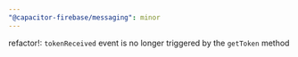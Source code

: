 ```yaml
---
"@capacitor-firebase/messaging": minor
---
```


refactor!: `tokenReceived` event is no longer triggered by the `getToken` method
